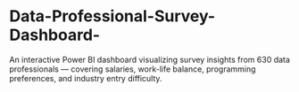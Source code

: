 # Data-Professional-Survey-Dashboard-
An interactive Power BI dashboard visualizing survey insights from 630 data professionals — covering salaries, work-life balance, programming preferences, and industry entry difficulty.

